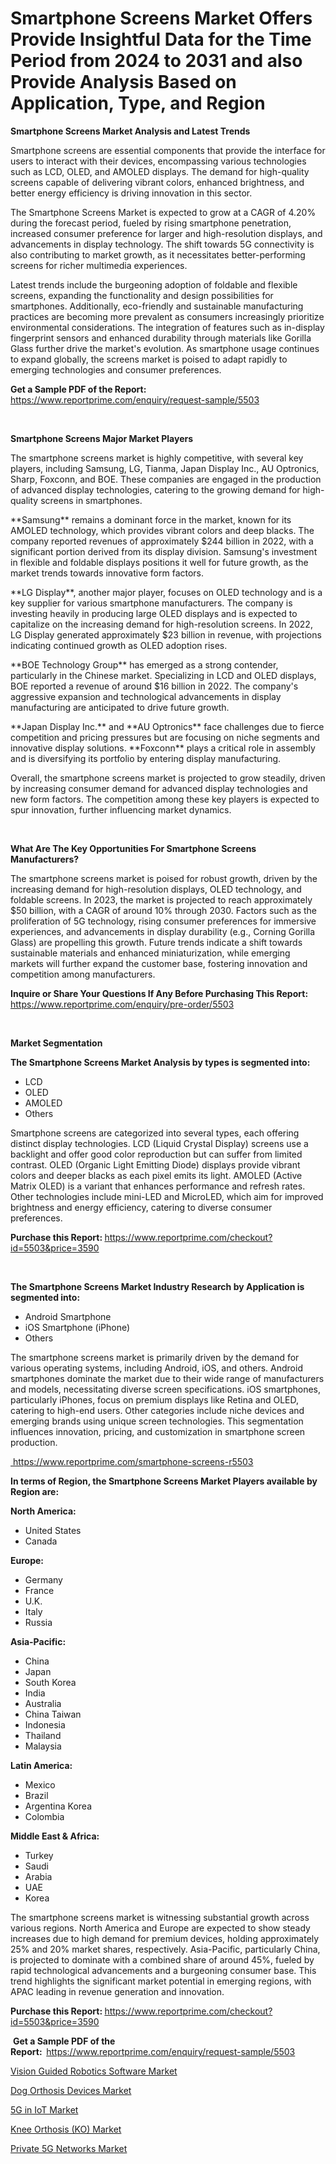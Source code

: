 <p><h1>Smartphone Screens Market Offers Provide Insightful Data for the Time Period from 2024 to 2031 and also Provide Analysis Based on Application, Type, and Region</h1></p><p><strong>Smartphone Screens Market Analysis and Latest Trends</strong></p>
<p><p>Smartphone screens are essential components that provide the interface for users to interact with their devices, encompassing various technologies such as LCD, OLED, and AMOLED displays. The demand for high-quality screens capable of delivering vibrant colors, enhanced brightness, and better energy efficiency is driving innovation in this sector.</p><p>The Smartphone Screens Market is expected to grow at a CAGR of 4.20% during the forecast period, fueled by rising smartphone penetration, increased consumer preference for larger and high-resolution displays, and advancements in display technology. The shift towards 5G connectivity is also contributing to market growth, as it necessitates better-performing screens for richer multimedia experiences.</p><p>Latest trends include the burgeoning adoption of foldable and flexible screens, expanding the functionality and design possibilities for smartphones. Additionally, eco-friendly and sustainable manufacturing practices are becoming more prevalent as consumers increasingly prioritize environmental considerations. The integration of features such as in-display fingerprint sensors and enhanced durability through materials like Gorilla Glass further drive the market's evolution. As smartphone usage continues to expand globally, the screens market is poised to adapt rapidly to emerging technologies and consumer preferences.</p></p>
<p><strong>Get a Sample PDF of the Report:&nbsp;</strong> <a href="https://www.reportprime.com/enquiry/request-sample/5503">https://www.reportprime.com/enquiry/request-sample/5503</a></p>
<p>&nbsp;</p>
<p><strong>Smartphone Screens Major Market Players</strong></p>
<p><p>The smartphone screens market is highly competitive, with several key players, including Samsung, LG, Tianma, Japan Display Inc., AU Optronics, Sharp, Foxconn, and BOE. These companies are engaged in the production of advanced display technologies, catering to the growing demand for high-quality screens in smartphones.</p><p>**Samsung** remains a dominant force in the market, known for its AMOLED technology, which provides vibrant colors and deep blacks. The company reported revenues of approximately $244 billion in 2022, with a significant portion derived from its display division. Samsung's investment in flexible and foldable displays positions it well for future growth, as the market trends towards innovative form factors.</p><p>**LG Display**, another major player, focuses on OLED technology and is a key supplier for various smartphone manufacturers. The company is investing heavily in producing large OLED displays and is expected to capitalize on the increasing demand for high-resolution screens. In 2022, LG Display generated approximately $23 billion in revenue, with projections indicating continued growth as OLED adoption rises.</p><p>**BOE Technology Group** has emerged as a strong contender, particularly in the Chinese market. Specializing in LCD and OLED displays, BOE reported a revenue of around $16 billion in 2022. The company's aggressive expansion and technological advancements in display manufacturing are anticipated to drive future growth.</p><p>**Japan Display Inc.** and **AU Optronics** face challenges due to fierce competition and pricing pressures but are focusing on niche segments and innovative display solutions. **Foxconn** plays a critical role in assembly and is diversifying its portfolio by entering display manufacturing.</p><p>Overall, the smartphone screens market is projected to grow steadily, driven by increasing consumer demand for advanced display technologies and new form factors. The competition among these key players is expected to spur innovation, further influencing market dynamics.</p></p>
<p>&nbsp;</p>
<p><strong>What Are The Key Opportunities For Smartphone Screens Manufacturers?</strong></p>
<p><p>The smartphone screens market is poised for robust growth, driven by the increasing demand for high-resolution displays, OLED technology, and foldable screens. In 2023, the market is projected to reach approximately $50 billion, with a CAGR of around 10% through 2030. Factors such as the proliferation of 5G technology, rising consumer preferences for immersive experiences, and advancements in display durability (e.g., Corning Gorilla Glass) are propelling this growth. Future trends indicate a shift towards sustainable materials and enhanced miniaturization, while emerging markets will further expand the customer base, fostering innovation and competition among manufacturers.</p></p>
<p><strong>Inquire or Share Your Questions If Any Before Purchasing This Report:</strong> <a href="https://www.reportprime.com/enquiry/pre-order/5503">https://www.reportprime.com/enquiry/pre-order/5503</a></p>
<p>&nbsp;</p>
<p><strong>Market Segmentation</strong></p>
<p><strong>The Smartphone Screens Market Analysis by types is segmented into:</strong></p>
<p><ul><li>LCD</li><li>OLED</li><li>AMOLED</li><li>Others</li></ul></p>
<p><p>Smartphone screens are categorized into several types, each offering distinct display technologies. LCD (Liquid Crystal Display) screens use a backlight and offer good color reproduction but can suffer from limited contrast. OLED (Organic Light Emitting Diode) displays provide vibrant colors and deeper blacks as each pixel emits its light. AMOLED (Active Matrix OLED) is a variant that enhances performance and refresh rates. Other technologies include mini-LED and MicroLED, which aim for improved brightness and energy efficiency, catering to diverse consumer preferences.</p></p>
<p><strong>Purchase this Report:&nbsp;</strong><a href="https://www.reportprime.com/checkout?id=5503&price=3590">https://www.reportprime.com/checkout?id=5503&price=3590</a></p>
<p>&nbsp;</p>
<p><strong>The Smartphone Screens Market Industry Research by Application is segmented into:</strong></p>
<p><ul><li>Android Smartphone</li><li>iOS Smartphone (iPhone)</li><li>Others</li></ul></p>
<p><p>The smartphone screens market is primarily driven by the demand for various operating systems, including Android, iOS, and others. Android smartphones dominate the market due to their wide range of manufacturers and models, necessitating diverse screen specifications. iOS smartphones, particularly iPhones, focus on premium displays like Retina and OLED, catering to high-end users. Other categories include niche devices and emerging brands using unique screen technologies. This segmentation influences innovation, pricing, and customization in smartphone screen production.</p></p>
<p><a href="https://www.reportprime.com/smartphone-screens-r5503">&nbsp;https://www.reportprime.com/smartphone-screens-r5503</a></p>
<p><strong>In terms of Region, the Smartphone Screens Market Players available by Region are:</strong></p>
<p>
    <p> <strong> North America: </strong>
        <ul>
            <li>United States</li>
            <li>Canada</li>
        </ul>
        </p> 
    <p> <strong> Europe: </strong>
        <ul>
            <li>Germany</li>
            <li>France</li>
            <li>U.K.</li>
            <li>Italy</li>
            <li>Russia</li>
        </ul>
        </p> 
    <p> <strong> Asia-Pacific: </strong>
        <ul>
            <li>China</li>
            <li>Japan</li>
            <li>South Korea</li>
            <li>India</li>
            <li>Australia</li>
            <li>China Taiwan</li>
            <li>Indonesia</li>
            <li>Thailand</li>
            <li>Malaysia</li>
        </ul>
        </p> 
    <p> <strong> Latin America: </strong>
        <ul>
            <li>Mexico</li>
            <li>Brazil</li>
            <li>Argentina Korea</li>
            <li>Colombia</li>
        </ul>
        </p> 
    <p> <strong> Middle East & Africa: </strong>
        <ul>
            <li>Turkey</li>
            <li>Saudi</li>
            <li>Arabia</li>
            <li>UAE</li>
            <li>Korea</li>
        </ul>
    </p>
    </p>
<p><p>The smartphone screens market is witnessing substantial growth across various regions. North America and Europe are expected to show steady increases due to high demand for premium devices, holding approximately 25% and 20% market shares, respectively. Asia-Pacific, particularly China, is projected to dominate with a combined share of around 45%, fueled by rapid technological advancements and a burgeoning consumer base. This trend highlights the significant market potential in emerging regions, with APAC leading in revenue generation and innovation.</p></p>
<p><strong>Purchase this Report: </strong><a href="https://www.reportprime.com/checkout?id=5503&price=3590">https://www.reportprime.com/checkout?id=5503&price=3590</a></p>
<p>&nbsp;<strong>Get a Sample PDF of the Report:&nbsp;&nbsp;</strong><a href="https://www.reportprime.com/enquiry/request-sample/5503">https://www.reportprime.com/enquiry/request-sample/5503</a></p>
<p><strong></strong></p>
<p><p><a href="https://www.linkedin.com/pulse/emerging-vision-guided-robotics-software-market-opportunities-kubkc?trackingId=M88kWINMQKmXEUBMP7j2Uw%3D%3D">Vision Guided Robotics Software Market</a></p><p><a href="https://issuu.com/reportprime-2/docs/dog-orthosis-devices-market-size-20_9cec96cda4cb05">Dog Orthosis Devices Market</a></p><p><a href="https://www.linkedin.com/pulse/5g-iot-market-evolution-global-trends-regional-dynamics-okoqc?trackingId=OvkEAeTsS5mZS2JO2tnlUg%3D%3D">5G in IoT Market</a></p><p><a href="https://issuu.com/reportprime-2/docs/knee-orthosis-ko-market-size-2030.p_c2702eb41b9085">Knee Orthosis (KO) Market</a></p><p><a href="https://www.linkedin.com/pulse/private-5g-networks-market-trends-growth-outlook-2024--2ycgc?trackingId=%2BR5wfWcwRjqB6ALEosGlYQ%3D%3D">Private 5G Networks Market</a></p></p>